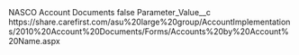 <?xml version="1.0" encoding="UTF-8"?>
<CustomMetadata xmlns="http://soap.sforce.com/2006/04/metadata" xmlns:xsi="http://www.w3.org/2001/XMLSchema-instance" xmlns:xsd="http://www.w3.org/2001/XMLSchema">
    <label>NASCO Account Documents</label>
    <protected>false</protected>
    <values>
        <field>Parameter_Value__c</field>
        <value xsi:type="xsd:string">https://share.carefirst.com/asu%20large%20group/AccountImplementations/2010%20Account%20Documents/Forms/Accounts%20by%20Account%20Name.aspx</value>
    </values>
</CustomMetadata>
